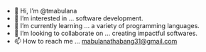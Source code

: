- 👋 Hi, I’m @tmabulana
- 👀 I’m interested in ... software development.
- 🌱 I’m currently learning ... a variety of programming languages.
- 💞️ I’m looking to collaborate on ... creating impactful softwares.
- 📫 How to reach me ... mabulanathabang31@gmail.com

<!---
tmabulana/tmabulana is a ✨ special ✨ repository because its `README.md` (this file) appears on your GitHub profile.
You can click the Preview link to take a look at your changes.
--->
